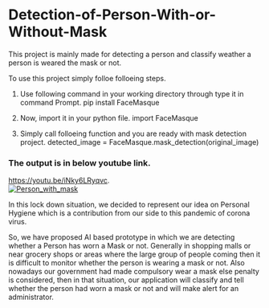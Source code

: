 # Detection-of-Person-With-or-Without-Mask

This project is mainly made for detecting a person and classify weather a person is weared the mask or not.

To use this project simply folloe folloeing steps.

1) Use following command in your working directory through type it in command Prompt.
   pip install FaceMasque
 
2) Now, import it in your python file.
   import FaceMasque
 
3) Simply call folloeing function and you are ready with mask detection project. 
   detected_image = FaceMasque.mask_detection(original_image)
   
### The output is in below youtube link.    
https://youtu.be/iNky6LRyqvc.   
[![Person_with_mask](https://i.ytimg.com/vi/iNky6LRyqvc/hqdefault.jpg?sqp=-oaymwEjCNACELwBSFryq4qpAxUIARUAAAAAGAElAADIQj0AgKJDeAE=&rs=AOn4CLAX-vBVsajGC9S40SIe6FtLnJiBaA)](https://youtu.be/iNky6LRyqvc)


In this lock down situation, we decided to represent our idea on Personal Hygiene which is a contribution from our side to this pandemic of corona virus.

So, we have proposed AI based prototype in which we are detecting whether a Person has worn a Mask or not. Generally in shopping malls or near grocery shops or areas where the large group of people coming then it is difficult to monitor whether the person is wearing a mask or not. Also nowadays our government had made compulsory wear a mask else penalty is considered, then in that situation, our application will classify and tell whether the person had worn a mask or not and will make alert for an administrator.
